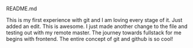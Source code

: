 README.md

This is my first experience with git and I am loving every stage of it. Just added an edit. This is awesome. I just made another change to the file and testing out with my remote master. The journey towards fullstack for me begins with frontend.
The entire concept of git and github is so cool!